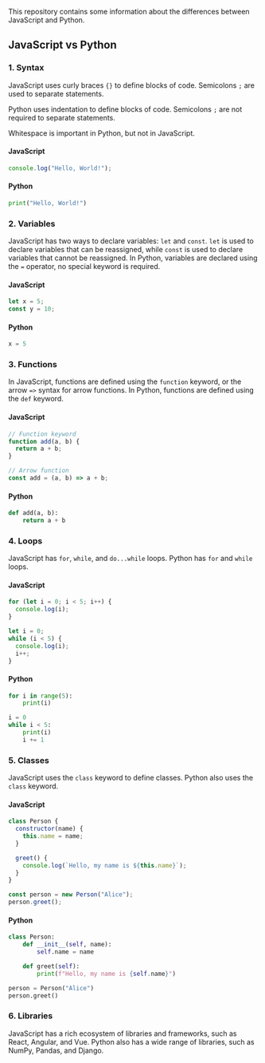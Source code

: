 This repository contains some information about the differences between JavaScript and Python.

## JavaScript vs Python

### 1. Syntax

JavaScript uses curly braces `{}` to define blocks of code. Semicolons `;` are used to separate statements.

Python uses indentation to define blocks of code. Semicolons `;` are not required to separate statements.

Whitespace is important in Python, but not in JavaScript.

#### JavaScript

```javascript
console.log("Hello, World!");
```

#### Python

```python
print("Hello, World!")
```

### 2. Variables

JavaScript has two ways to declare variables: `let` and `const`. `let` is used to declare variables that can be reassigned, while `const` is used to declare variables that cannot be reassigned. In Python, variables are declared using the `=` operator, no special keyword is required.

#### JavaScript

```javascript
let x = 5;
const y = 10;
```

#### Python

```python
x = 5
```

### 3. Functions

In JavaScript, functions are defined using the `function` keyword, or the arrow `=>` syntax for arrow functions. In Python, functions are defined using the `def` keyword.

#### JavaScript

```javascript
// Function keyword
function add(a, b) {
  return a + b;
}

// Arrow function
const add = (a, b) => a + b;
```

#### Python

```python
def add(a, b):
    return a + b
```

### 4. Loops

JavaScript has `for`, `while`, and `do...while` loops. Python has `for` and `while` loops.

#### JavaScript

```javascript
for (let i = 0; i < 5; i++) {
  console.log(i);
}

let i = 0;
while (i < 5) {
  console.log(i);
  i++;
}
```

#### Python

```python
for i in range(5):
    print(i)

i = 0
while i < 5:
    print(i)
    i += 1
```

### 5. Classes

JavaScript uses the `class` keyword to define classes. Python also uses the `class` keyword.

#### JavaScript

```javascript
class Person {
  constructor(name) {
    this.name = name;
  }

  greet() {
    console.log(`Hello, my name is ${this.name}`);
  }
}

const person = new Person("Alice");
person.greet();
```

#### Python

```python
class Person:
    def __init__(self, name):
        self.name = name

    def greet(self):
        print(f"Hello, my name is {self.name}")

person = Person("Alice")
person.greet()
```

### 6. Libraries

JavaScript has a rich ecosystem of libraries and frameworks, such as React, Angular, and Vue. Python also has a wide range of libraries, such as NumPy, Pandas, and Django.
